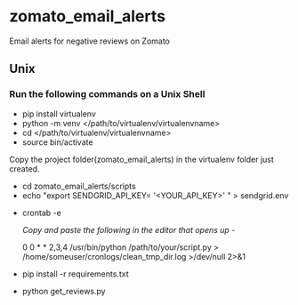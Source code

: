 # zomato_email_alerts
Email alerts for negative reviews on Zomato

## Unix
### Run the following commands on a Unix Shell
* pip install virtualenv
* python -m venv </path/to/virtualenv/virtualenvname>
* cd </path/to/virtualenv/virtualenvname>
* source bin/activate

Copy the project folder(zomato_email_alerts) in the virtualenv folder just created.

* cd zomato_email_alerts/scripts
* echo "export SENDGRID_API_KEY= '<YOUR_API_KEY>' " > sendgrid.env

<!-- Set up cronjob for periodically running the script. -->
<!-- Runs the script and checks for negative reviews every Tuesday and Thursday at 0000hrs -->
* crontab -e

  _Copy and paste the following in the editor that opens up -_
  
  0 0 * * 2,3,4 /usr/bin/python /path/to/your/script.py > /home/someuser/cronlogs/clean_tmp_dir.log >/dev/null 2>&1

* pip install -r requirements.txt
* python get_reviews.py